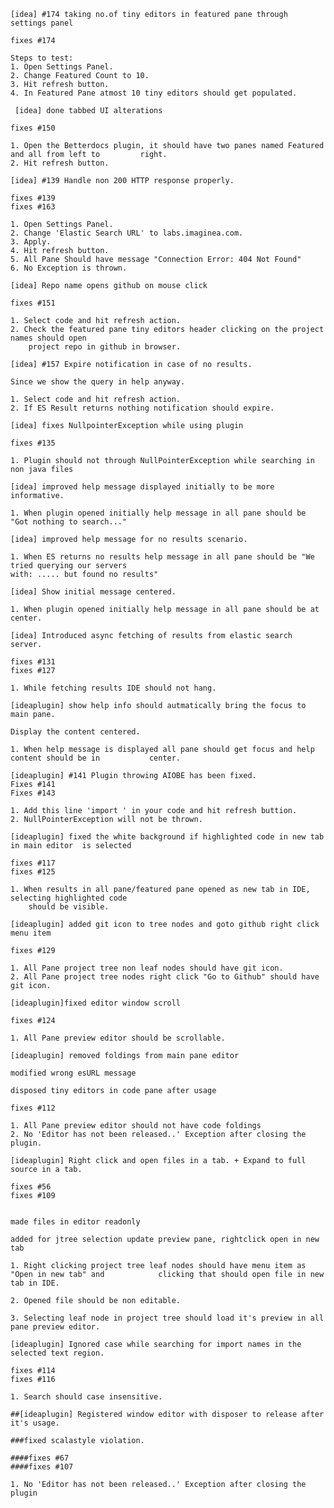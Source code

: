     [idea] #174 taking no.of tiny editors in featured pane through settings panel
    
    fixes #174
    
    Steps to test:
    1. Open Settings Panel.
	2. Change Featured Count to 10.
	3. Hit refresh button.
	4. In Featured Pane atmost 10 tiny editors should get populated.
    
     [idea] done tabbed UI alterations
    
    fixes #150
	
	1. Open the Betterdocs plugin, it should have two panes named Featured and all from left to 		right.
	2. Hit refresh button.

    [idea] #139 Handle non 200 HTTP response properly.
    
    fixes #139
    fixes #163
	
	1. Open Settings Panel.
	2. Change 'Elastic Search URL' to labs.imaginea.com.
	3. Apply.
	4. Hit refresh button.
	5. All Pane Should have message "Connection Error: 404 Not Found"
	6. No Exception is thrown.

    [idea] Repo name opens github on mouse click
    
    fixes #151
	
	1. Select code and hit refresh action.
	2. Check the featured pane tiny editors header clicking on the project names should open 
		project repo in github in browser.

    [idea] #157 Expire notification in case of no results.
    
    Since we show the query in help anyway.
	
	1. Select code and hit refresh action.
	2. If ES Result returns nothing notification should expire.

    [idea] fixes NullpointerException while using plugin
    
    fixes #135
	
	1. Plugin should not through NullPointerException while searching in non java files

    [idea] improved help message displayed initially to be more informative.
	
	1. When plugin opened initially help message in all pane should be "Got nothing to search..."

    [idea] improved help message for no results scenario.
	
	1. When ES returns no results help message in all pane should be "We tried querying our servers
	with: ..... but found no results"

    [idea] Show initial message centered.
	
	1. When plugin opened initially help message in all pane should be at center.

    [idea] Introduced async fetching of results from elastic search server.
    
    fixes #131
    fixes #127

	1. While fetching results IDE should not hang.

    [ideaplugin] show help info should autmatically bring the focus to main pane.
    
    Display the content centered.
	
	1. When help message is displayed all pane should get focus and help content should be in 			center.

    [ideaplugin] #141 Plugin throwing AIOBE has been fixed.
    Fixes #141
    Fixes #143

	1. Add this line 'import ' in your code and hit refresh buttion.
	2. NullPointerException will not be thrown.

    [ideaplugin] fixed the white background if highlighted code in new tab in main editor  is selected
    
    fixes #117
    fixes #125

	1. When results in all pane/featured pane opened as new tab in IDE, selecting highlighted code 
		should be visible.

    [ideaplugin] added git icon to tree nodes and goto github right click menu item
    
    fixes #129
	
	1. All Pane project tree non leaf nodes should have git icon.
	2. All Pane project tree nodes right click "Go to Github" should have git icon.

    [ideaplugin]fixed editor window scroll
    
    fixes #124
	
	1. All Pane preview editor should be scrollable.

    [ideaplugin] removed foldings from main pane editor
    
    modified wrong esURL message
    
    disposed tiny editors in code pane after usage
    
    fixes #112

	1. All Pane preview editor should not have code foldings
	2. No 'Editor has not been released..' Exception after closing the plugin.

    [ideaplugin] Right click and open files in a tab. + Expand to full source in a tab.
    
    fixes #56
    fixes #109


    made files in editor readonly
    
    added for jtree selection update preview pane, rightclick open in new tab
	
	1. Right clicking project tree leaf nodes should have menu item as "Open in new tab" and 			clicking that should open file in new tab in IDE.

	2. Opened file should be non editable.
	
	3. Selecting leaf node in project tree should load it's preview in all pane preview editor.

    [ideaplugin] Ignored case while searching for import names in the selected text region.
    
    fixes #114
    fixes #116

	1. Search should case insensitive.
	
    ##[ideaplugin] Registered window editor with disposer to release after it's usage.
    
    ###fixed scalastyle violation.
    
    ####fixes #67
    ####fixes #107
	
	1. No 'Editor has not been released..' Exception after closing the plugin
